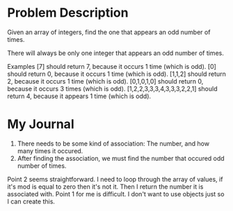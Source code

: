 # Problem Description
Given an array of integers, find the one that appears an odd number of times.

There will always be only one integer that appears an odd number of times.

Examples
[7] should return 7, because it occurs 1 time (which is odd).
[0] should return 0, because it occurs 1 time (which is odd).
[1,1,2] should return 2, because it occurs 1 time (which is odd).
[0,1,0,1,0] should return 0, because it occurs 3 times (which is odd).
[1,2,2,3,3,3,4,3,3,3,2,2,1] should return 4, because it appears 1 time (which is odd).

# My Journal

1. There needs to be some kind of association: The number, and how many times it occured.
2. After finding the association, we must find the number that occured odd number of times.

Point 2 seems straightforward. I need to loop through the array of values, if it's mod is equal to zero then it's not it. Then I return the number it is associated with. Point 1 for me is difficult. I don't want to use objects just so I can create this. 